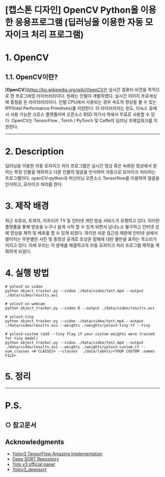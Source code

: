 
[캡스톤 디자인] OpenCV Python을 이용한 응용프로그램 (딥러닝을 이용한 자동 모자이크 처리 프로그램)
======================

# 1. OpenCV
## 1.1. OpenCV이란?
[**OpenCV**](https://ko.wikipedia.org/wiki/OpenCV은 실시간 컴퓨터 비전을 목적으로 한 프로그래밍 라이브러리이다. 원래는 인텔이 개발하였다. 실시간 이미지 프로세싱에 중점을 둔 라이브러리이다. 인텔 CPU에서 사용되는 경우 속도의 향상을 볼 수 있는 IPP(Intel Performance Primitives)를 지원한다. 이 라이브러리는 윈도, 리눅스 등에서 사용 가능한 크로스 플랫폼이며 오픈소스 BSD 허가서 하에서 무료로 사용할 수 있다. OpenCV는 TensorFlow , Torch / PyTorch 및 Caffe의 딥러닝 프레임워크를 지원한다.
****
# 2. Description
딥러닝을 이용한 자동 모자이크 처리 프로그램은 실시간 영상 혹은 녹화된 영상에서 원하는 특정 인물을 제외하고 다른 인물의 얼굴을 인식하어 자동으로 모자이크 처리하는 프로그램이다. openCV-python과 머신러닝 오픈소스 Tensorflow를 이용하여 얼굴을 인식하고, 모자이크 처리를 한다.

# 3. 제작 배경
최근 유튜브, 트위치, 아프리카 TV 등 인터넷 개인 방송 서비스가 유행하고 있다. 이러한 플랫폼을 통해 방송을 누구나 쉽게 시작 할 수 있게 되면서 남녀노소 불구하고 인터넷 상에 영상을 제작 및 배포를 할 수 있게 되었다. 하지만 쉬운 접근성 때문에 인터넷 상에서 벌어지는 무분별한 사진 및 동영상 공개로 초상권 침해에 대한 불만을 표하는 목소리가 커지고 있다. 이에 우리는 이 문제를 해결하고자 자동 모자이크 처리 프로그램 제작을 계획하게 되었다.

# 4. 실행 방법
```
# yolov3 on video
python object_tracker.py --video ./data/video/test.mp4 --output ./data/video/results.avi

# yolov3 on webcam 
python object_tracker.py --video 0 --output ./data/video/results.avi

# yolov3-tiny 
python object_tracker.py --video ./data/video/test.mp4 --output ./data/video/results.avi --weights ./weights/yolov3-tiny.tf --tiny

# yolov3-custom (add --tiny flag if your custom weights were trained for tiny model)
python object_tracker.py --video ./data/video/test.mp4 --output ./data/video/results.avi --weights ./weights/yolov3-custom.tf --num_classes <# CLASSES> --classes  ./data/labels/<YOUR CUSTOM .names FILE>
```

# 5. 정리


***** 

# P.S.

## ○ 참고문서

## Acknowledgments
* [Yolov3 TensorFlow Amazing Implementation](https://github.com/zzh8829/yolov3-tf2)
* [Deep SORT Repository](https://github.com/nwojke/deep_sort)
* [Yolo v3 official paper](https://arxiv.org/abs/1804.02767)
* [Yolov3_deepsort](https://github.com/theAIGuysCode/yolov3_deepsort)
